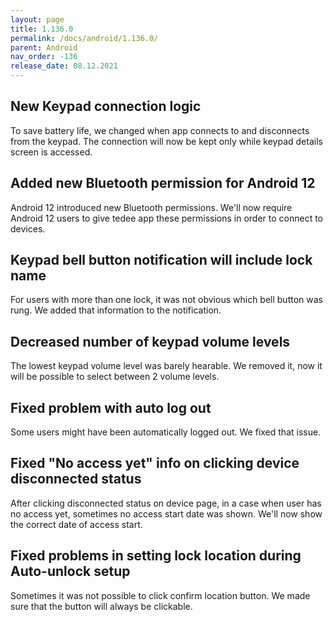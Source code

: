 ```yaml
---
layout: page
title: 1.136.0
permalink: /docs/android/1.136.0/
parent: Android
nav_order: -136
release_date: 08.12.2021
---
```


## New Keypad connection logic
To save battery life, we changed when app connects to and disconnects from the keypad. The connection will now be kept only while keypad details screen is accessed.

## Added new Bluetooth permission for Android 12
Android 12 introduced new Bluetooth permissions. We'll now require Android 12 users to give tedee app these permissions in order to connect to devices.

## Keypad bell button notification will include lock name
For users with more than one lock, it was not obvious which bell button was rung. We added that information to the notification.

## Decreased number of keypad volume levels
The lowest keypad volume level was barely hearable. We removed it, now it will be possible to select between 2 volume levels.

## Fixed problem with auto log out
Some users might have been automatically logged out. We fixed that issue.

## Fixed "No access yet" info on clicking device disconnected status
After clicking disconnected status on device page, in a case when user has no access yet, sometimes no access start date was shown. We'll now show the correct date of access start.

## Fixed problems in setting lock location during Auto-unlock setup
Sometimes it was not possible to click confirm location button. We made sure that the button will always be clickable.